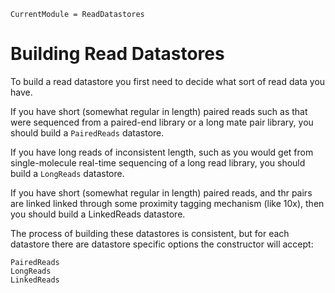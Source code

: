 ```@meta
CurrentModule = ReadDatastores
```

# Building Read Datastores

To build a read datastore you first need to decide what sort of read data you have.

If you have short (somewhat regular in length) paired reads such as that were
sequenced from a paired-end library or a long mate pair library, you should
build a `PairedReads` datastore.

If you have long reads of inconsistent length, such as you would get from
single-molecule real-time sequencing of a long read library, you should build
a `LongReads` datastore.

If you have short (somewhat regular in length) paired reads, and thr pairs are
linked linked through some proximity tagging mechanism (like 10x), then you
should build a LinkedReads datastore.

The process of building these datastores is consistent, but for each datastore
there are datastore specific options the constructor will accept:

```@docs
PairedReads
LongReads
LinkedReads
```